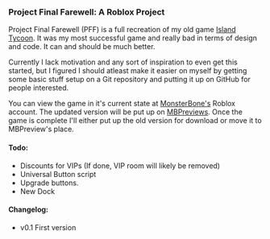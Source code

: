 ### Project Final Farewell: A Roblox Project
Project Final Farewell (PFF) is a full recreation of my old game [Island Tycoon](http://www.roblox.com/Island-Tycoon-place?id=15541427).
It was my most successful game and really bad in terms of design and code. It can and should be much better.

Currently I lack motivation and any sort of inspiration to even get this started,
but I figured I should atleast make it easier on myself by getting some basic
stuff setup on a Git repository and putting it up on GitHub for people interested.

You can view the game in it's current state at [MonsterBone's](http://www.roblox.com/User.aspx?ID=4374986) Roblox account.
The updated version will be put up on [MBPreviews](http://www.roblox.com/User.aspx?ID=5626931).
Once the game is complete I'll either put up the old version for download or move it to MBPreview's place.

#### Todo:
+ Discounts for VIPs (If done, VIP room will likely be removed)
+ Universal Button script
+ Upgrade buttons.
+ New Dock

#### Changelog:
+ v0.1 First version